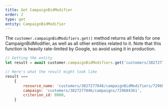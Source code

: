 ```yaml
---
title: Get CampaignBidModifier
order: 2
type: get
entity: CampaignBidModifier
---
```


The `customer.campaignBidModifiers.get()` method returns all fields for one CampaignBidModifier, as well as all other entities related to it. Note that this function is heavily rate-limited by Google, so avoid using it in production.

```javascript
// Getting the entity
let result = await customer.campaignBidModifiers.get('customers/3827277046/campaignBidModifiers/729684361~8000')

// Here's what the result might look like
result ===
    {
        resource_name: 'customers/3827277046/campaignBidModifiers/729684361~8000',
        campaign: 'customers/3827277046/campaigns/729684361',
        criterion_id: 8000,
    }
```
